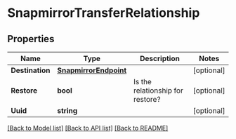 # SnapmirrorTransferRelationship

## Properties

Name | Type | Description | Notes
------------ | ------------- | ------------- | -------------
**Destination** | [**SnapmirrorEndpoint**](snapmirror_endpoint.md) |  | [optional] 
**Restore** | **bool** | Is the relationship for restore? | [optional] 
**Uuid** | **string** |  | [optional] 

[[Back to Model list]](../README.md#documentation-for-models) [[Back to API list]](../README.md#documentation-for-api-endpoints) [[Back to README]](../README.md)


